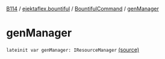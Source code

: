 [B114](../../index.md) / [ejektaflex.bountiful](../index.md) / [BountifulCommand](index.md) / [genManager](./gen-manager.md)

# genManager

`lateinit var genManager: IResourceManager` [(source)](https://github.com/ejektaflex/Bountiful/tree/develop/src/main/kotlin/ejektaflex/bountiful/BountifulCommand.kt#L37)